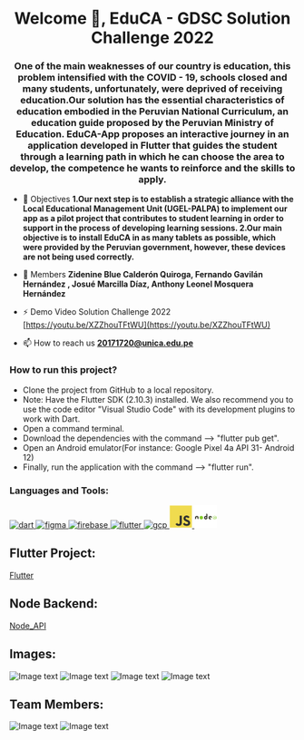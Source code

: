 <h1 align="center">Welcome 👋, EduCA - GDSC Solution Challenge 2022</h1>
<h3 align="center">One of the main weaknesses of our country is education, this problem intensified with the COVID - 19, schools closed and many students, unfortunately, were deprived of receiving education.Our solution has the essential characteristics of education embodied in the Peruvian National Curriculum, an education guide proposed by the Peruvian Ministry of Education. EduCA-App proposes an interactive journey in an application developed in Flutter that guides the student through a learning path in which he can choose the area to develop, the competence he wants to reinforce and the skills to apply.</h3>

- 📝 Objectives **1.Our next step is to establish a strategic alliance with the Local Educational Management Unit (UGEL-PALPA) to implement our app as a pilot project that contributes to student learning in order to support in the process of developing learning sessions. 2.Our main objective is to install EduCA in as many tablets as possible, which were provided by the Peruvian government, however, these devices are not being used correctly.**

- 🤝 Members **Zidenine Blue Calderón Quiroga, Fernando Gavilán Hernández , Josué Marcilla Díaz, Anthony Leonel Mosquera Hernández**

- ⚡ Demo Video Solution Challenge 2022 [https://youtu.be/XZZhouTFtWU](https://youtu.be/XZZhouTFtWU)

- 📫 How to reach us **20171720@unica.edu.pe**

<p align="left">
</p>

<h3 align="left">How to run this project?</h3>

- Clone the project from GitHub to a local repository.
- Note: Have the Flutter SDK (2.10.3) installed. We also recommend you to use the code editor "Visual Studio Code" with its development plugins to work with Dart.
- Open a command terminal.
- Download the dependencies with the command --> "flutter pub get".
- Open an Android emulator(For instance: Google Pixel 4a API 31- Android 12)
- Finally, run the application with the command --> "flutter run".

<h3 align="left">Languages and Tools:</h3>
<p align="left"> <a href="https://dart.dev" target="_blank" rel="noreferrer"> <img src="https://www.vectorlogo.zone/logos/dartlang/dartlang-icon.svg" alt="dart" width="40" height="40"/> </a> <a href="https://www.figma.com/" target="_blank" rel="noreferrer"> <img src="https://www.vectorlogo.zone/logos/figma/figma-icon.svg" alt="figma" width="40" height="40"/> </a> <a href="https://firebase.google.com/" target="_blank" rel="noreferrer"> <img src="https://www.vectorlogo.zone/logos/firebase/firebase-icon.svg" alt="firebase" width="40" height="40"/> </a> <a href="https://flutter.dev" target="_blank" rel="noreferrer"> <img src="https://www.vectorlogo.zone/logos/flutterio/flutterio-icon.svg" alt="flutter" width="40" height="40"/> </a> <a href="https://cloud.google.com" target="_blank" rel="noreferrer"> <img src="https://www.vectorlogo.zone/logos/google_cloud/google_cloud-icon.svg" alt="gcp" width="40" height="40"/> </a> <a href="https://developer.mozilla.org/en-US/docs/Web/JavaScript" target="_blank" rel="noreferrer"> <img src="https://raw.githubusercontent.com/devicons/devicon/master/icons/javascript/javascript-original.svg" alt="javascript" width="40" height="40"/> </a> <a href="https://nodejs.org" target="_blank" rel="noreferrer"> <img src="https://raw.githubusercontent.com/devicons/devicon/master/icons/nodejs/nodejs-original-wordmark.svg" alt="nodejs" width="40" height="40"/> </a> </p>

## Flutter Project:

[Flutter](https://github.com/FernandoGavilan2000/Flutter_EduCA)

## Node Backend:

[Node_API](https://github.com/FernandoGavilan2000/API_REST-HACKUNICA)

## Images:

![Image text](<https://res.cloudinary.com/drfx5ryus/image/upload/v1661560510/Solution2022/SCREEN/Ultimate/Inicio_gml8gz.png>)
![Image text](<https://res.cloudinary.com/drfx5ryus/image/upload/v1661560509/Solution2022/SCREEN/Ultimate/Home_h9ardt.png>)
![Image text](<https://res.cloudinary.com/drfx5ryus/image/upload/v1661560510/Solution2022/SCREEN/Ultimate/Competencias_kajxud.png>)
![Image text](<https://res.cloudinary.com/drfx5ryus/image/upload/v1661560509/Solution2022/SCREEN/Ultimate/Recursos_qmlmem.png>)

## Team Members:

![Image text](https://res.cloudinary.com/drfx5ryus/image/upload/v1661560281/Solution2022/Fotos/foto1_wc420i.png)
![Image text](https://res.cloudinary.com/drfx5ryus/image/upload/v1661560281/Solution2022/Fotos/foto2_iq0ipu.png)
